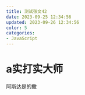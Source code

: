 ```yaml
---
title: 测试张文42
date: 2023-09-25 12:34:56
updated: 2023-09-26 12:34:56
color: 5
categories: 
- JavaScript
---
```


# a实打实大师

阿斯达是的撒
